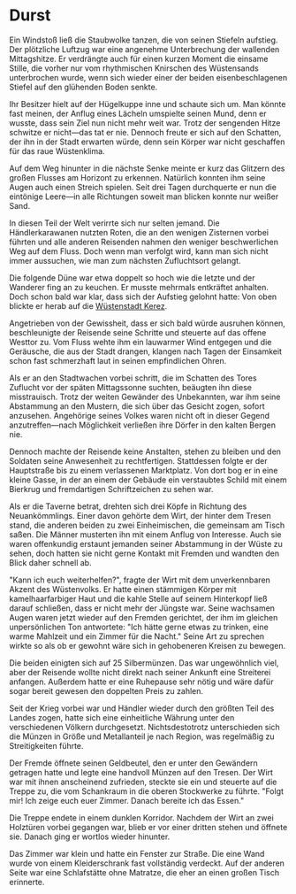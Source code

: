 # Durst

Ein Windstoß ließ die Staubwolke tanzen, die von seinen Stiefeln aufstieg. Der plötzliche Luftzug war eine angenehme Unterbrechung der wallenden Mittagshitze. Er verdrängte auch für einen kurzen Moment die einsame Stille, die vorher nur vom rhythmischen Knirschen des Wüstensands unterbrochen wurde, wenn sich wieder einer der beiden eisenbeschlagenen Stiefel auf den glühenden Boden senkte.

Ihr Besitzer hielt auf der Hügelkuppe inne und schaute sich um. Man könnte fast meinen, der Anflug eines Lächeln umspielte seinen Mund, denn er wusste, dass sein Ziel nun nicht mehr weit war. Trotz der sengenden Hitze schwitze er nicht&mdash;das tat er nie. Dennoch freute er sich auf den Schatten, der ihn in der Stadt erwarten würde, denn sein Körper war nicht geschaffen für das raue Wüstenklima.

Auf dem Weg hinunter in die nächste Senke meinte er kurz das Glitzern des großen Flusses am Horizont zu erkennen. Natürlich konnten ihm seine Augen auch einen Streich spielen. Seit drei Tagen durchquerte er nun die eintönige Leere&mdash;in alle Richtungen soweit man blicken konnte nur weißer Sand.

In diesen Teil der Welt verirrte sich nur selten jemand. Die Händlerkarawanen nutzten Roten, die an den wenigen Zisternen vorbei führten und alle anderen Reisenden nahmen den weniger beschwerlichen Weg auf dem Fluss. Doch wenn man verfolgt wird, kann man sich nicht immer aussuchen, wie man zum nächsten Zufluchtsort gelangt.

Die folgende Düne  war etwa doppelt so hoch wie die letzte und der Wanderer fing an zu keuchen. Er musste mehrmals entkräftet anhalten. Doch schon bald war klar, dass sich der Aufstieg gelohnt hatte: Von oben blickte er herab auf die [Wüstenstadt Kerez](#city-kerez).

Angetrieben von der Gewissheit, dass er sich bald würde ausruhen können, beschleunigte der Reisende seine Schritte und steuerte auf das offene Westtor zu. Vom Fluss wehte ihm ein lauwarmer Wind entgegen und die Geräusche, die aus der Stadt drangen, klangen nach Tagen der Einsamkeit schon fast schmerzhaft laut in seinen empfindlichen Ohren.

Als er an den Stadtwachen vorbei schritt, die im Schatten des Tores Zuflucht vor der späten Mittagssonne suchten, beäugten ihn diese misstrauisch. Trotz der weiten Gewänder des Unbekannten, war ihm seine Abstammung an den Mustern, die sich über das Gesicht zogen, sofort anzusehen. Angehörige seines Volkes waren nicht oft in dieser Gegend anzutreffen&mdash;nach Möglichkeit verließen ihre Dörfer in den kalten Bergen nie.

Dennoch machte der Reisende keine Anstalten, stehen zu bleiben und den Soldaten seine Anwesenheit zu rechtfertigen. Stattdessen folgte er der Hauptstraße bis zu einem verlassenen Marktplatz. Von dort bog er in eine kleine Gasse, in der an einem der Gebäude ein verstaubtes Schild mit einem Bierkrug und fremdartigen Schriftzeichen zu sehen war.

Als er die Taverne betrat, drehten sich drei Köpfe in Richtung des Neuankömmlings. Einer davon gehörte dem Wirt, der hinter dem Tresen stand, die anderen beiden zu zwei Einheimischen, die gemeinsam am Tisch saßen. Die Männer musterten ihn mit einem Anflug von Interesse. Auch sie waren offenkundig erstaunt jemanden seiner Abstammung in der Wüste zu sehen, doch hatten sie nicht gerne Kontakt mit Fremden und wandten den Blick daher schnell ab.

"Kann ich euch weiterhelfen?", fragte der Wirt mit dem unverkennbaren Akzent des Wüstenvolks. Er hatte einen stämmigen Körper mit kamelhaarfarbiger Haut und die kahle Stelle auf seinem Hinterkopf ließ darauf schließen, dass er nicht mehr der Jüngste war. Seine wachsamen Augen waren jetzt wieder auf den Fremden gerichtet, der ihm im gleichen unpersönlichen Ton antwortete: "Ich hätte gerne etwas zu trinken, eine warme Mahlzeit und ein Zimmer für die Nacht." Seine Art zu sprechen wirkte so als ob er gewohnt wäre sich in gehobeneren Kreisen zu bewegen.

Die beiden einigten sich auf 25 Silbermünzen. Das war ungewöhnlich viel, aber der Reisende wollte nicht direkt nach seiner Ankunft eine Streiterei anfangen. Außerdem hatte er eine Ruhepause sehr nötig und wäre dafür sogar bereit gewesen den doppelten Preis zu zahlen.

Seit der Krieg vorbei war und Händler wieder durch den größten Teil des Landes zogen, hatte sich eine einheitliche Währung unter den verschiedenen Völkern durchgesetzt. Nichtsdestotrotz unterschieden sich die Münzen in Größe und Metallanteil je nach Region, was regelmäßig zu Streitigkeiten führte.

Der Fremde öffnete seinen Geldbeutel, den er unter den Gewändern getragen hatte und legte eine handvoll Münzen auf den Tresen. Der Wirt war mit ihnen anscheinend zufrieden, steckte sie ein und steuerte auf die Treppe zu, die vom Schankraum in die oberen Stockwerke zu führte. "Folgt mir! Ich zeige euch euer Zimmer. Danach bereite ich das Essen."

Die Treppe endete in einem dunklen Korridor. Nachdem der Wirt an zwei Holztüren vorbei gegangen war, blieb er vor einer dritten stehen und öffnete sie. Danach ging er wortlos wieder hinunter.

Das Zimmer war klein und hatte ein Fenster zur Straße. Die eine Wand wurde von einem Kleiderschrank fast vollständig verdeckt. Auf der anderen Seite war eine Schlafstätte ohne Matratze, die eher an einen großen Tisch erinnerte.
